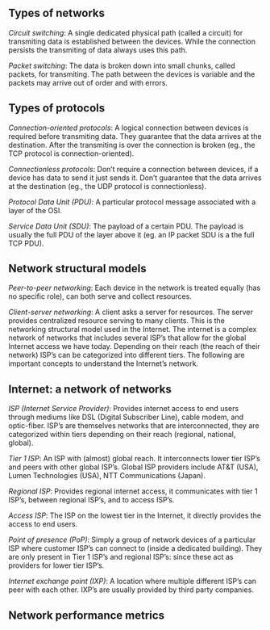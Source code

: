 ## Types of networks

*Circuit switching*: A single dedicated physical path (called a circuit) for
transmiting data is established between the devices. While the connection
persists the transmiting of data always uses this path.

*Packet switching*: The data is broken down into small chunks, called packets,
for transmiting. The path between the devices is variable and the packets may
arrive out of order and with errors.

## Types of protocols

*Connection-oriented protocols*: A logical connection between devices is
required before transmiting data. They guarantee that the data arrives at the
destination. After the transmiting is over the connection is broken (eg., the
TCP protocol is connection-oriented).

*Connectionless protocols*: Don’t require a connection between devices, if a
device has data to send it just sends it. Don’t guarantee that the data arrives
at the destination (eg., the UDP protocol is connectionless).  

*Protocol Data Unit (PDU)*: A particular protocol message associated with a
layer of the OSI.

*Service Data Unit (SDU)*: The payload of a certain PDU. The payload is usually
the full PDU of the layer above it (eg. an IP packet SDU is a the full TCP PDU).

## Network structural models

*Peer-to-peer networking*: Each device in the network is treated equally (has no
specific role), can both serve and collect resources.

*Client-server networking*: A client asks a server for resources. The server
provides centralized resource serving to many clients. This is the networking
structural model used in the Internet. The internet is a complex network of
networks that includes several ISP’s that allow for the global Internet access
we have today. Depending on their reach (the reach of their network) ISP’s can
be categorized into different tiers. The following are important concepts to
understand the Internet’s network.

## Internet: a network of networks

*ISP (Internet Service Provider)*: Provides internet access to end users through
mediums like DSL (Digital Subscriber Line), cable modem, and optic-fiber. ISP’s
are themselves networks that are interconnected, they are categorized within
tiers depending on their reach (regional, national, global).

*Tier 1 ISP*: An ISP with (almost) global reach. It interconnects lower tier
ISP’s and peers with other global ISP’s. Global ISP providers include AT&T
(USA), Lumen Technologies (USA), NTT Communications (Japan).

*Regional ISP*: Provides regional internet access, it communicates with tier 1
ISP’s, between regional ISP’s, and to access ISP’s.

*Access ISP*: The ISP on the lowest tier in the Internet, it directly provides
the access to end users.

*Point of presence (PoP)*: Simply a group of network devices of a particular ISP
where customer ISP’s can connect to (inside a dedicated building). They are only
present in Tier 1 ISP’s and regional ISP’s: since these act as providers for
lower tier ISP’s.

*Internet exchange point (IXP)*: A location where multiple different ISP’s can
peer with each other. IXP’s are usually provided by third party companies.

## Network performance metrics
